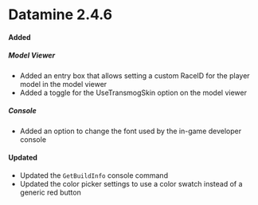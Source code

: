 # Datamine 2.4.6

#### Added

##### Model Viewer
- Added an entry box that allows setting a custom RaceID for the player model in the model viewer
- Added a toggle for the UseTransmogSkin option on the model viewer

##### Console
- Added an option to change the font used by the in-game developer console

#### Updated
- Updated the `GetBuildInfo` console command
- Updated the color picker settings to use a color swatch instead of a generic red button
